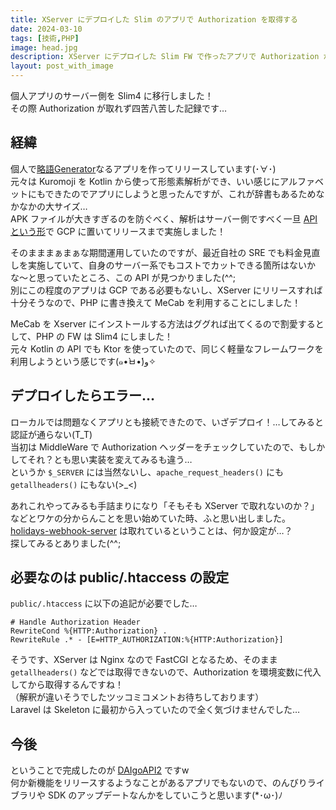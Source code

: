 ```yaml
---
title: XServer にデプロイした Slim のアプリで Authorization を取得する
date: 2024-03-10
tags: [技術,PHP]
image: head.jpg
description: XServer にデプロイした Slim FW で作ったアプリで Authorization が取得できなかった時の解決策を記事にしました！
layout: post_with_image
---
```

個人アプリのサーバー側を Slim4 に移行しました！  
その際 Authorization が取れず四苦八苦した記録です…

## 経緯

個人で[略語Generator](https://play.google.com/store/apps/details?id=net.ambitious.daigoapp.android&pli=1)なるアプリを作ってリリースしています(･∀･)  
元々は Kuromoji を Kotlin から使って形態素解析ができ、いい感じにアルファベットにもできたのでアプリにしようと思ったんですが、これが辞書もあるためなかなかの大サイズ…  
APK ファイルが大きすぎるのを防ぐべく、解析はサーバー側ですべく一旦 [API という形](https://github.com/bvlion/DAIgoAPI)で GCP に置いてリリースまで実施しました！

そのまままぁまぁな期間運用していたのですが、最近自社の SRE でも料金見直しを実施していて、自身のサーバー系でもコストでカットできる箇所はないかな〜と思っていたところ、この API が見つかりました(^^;  
別にこの程度のアプリは GCP である必要もないし、XServer にリリースすれば十分そうなので、PHP に書き換えて MeCab を利用することにしました！

MeCab を Xserver にインストールする方法はググれば出てくるので割愛するとして、PHP の FW は Slim4 にしました！  
元々 Kotlin の API でも Ktor を使っていたので、同じく軽量なフレームワークを利用しようという感じです(๑•̀ㅂ•́)و✧

## デプロイしたらエラー…

ローカルでは問題なくアプリとも接続できたので、いざデプロイ！…してみると認証が通らない(T_T)  
当初は MiddleWare で Authorization ヘッダーをチェックしていたので、もしかしてそれ？とも思い実装を変えてみるも違う…  
というか `$_SERVER` には当然ないし、`apache_request_headers()` にも `getallheaders()` にもない(>_<)

あれこれやってみるも手詰まりになり「そもそも XServer で取れないのか？」などとワケの分からんことを思い始めていた時、ふと思い出しました。  
[holidays-webhook-server](https://github.com/bvlion/holidays-webhook-server) は取れているということは、何か設定が…？  
探してみるとありました(^^;

## 必要なのは public/.htaccess の設定

`public/.htaccess` に以下の追記が必要でした…

```
# Handle Authorization Header
RewriteCond %{HTTP:Authorization} .
RewriteRule .* - [E=HTTP_AUTHORIZATION:%{HTTP:Authorization}]
```

そうです、XServer は Nginx なので FastCGI となるため、そのまま `getallheaders()` などでは取得できないので、Authorization を環境変数に代入してから取得するんですね！  
（解釈が違いそうでしたツッコミコメントお待ちしております）  
Laravel は Skeleton に最初から入っていたので全く気づけませんでした…

## 今後

ということで完成したのが [DAIgoAPI2](https://github.com/bvlion/DAIgoAPI2) ですw  
何か新機能をリリースするようなことがあるアプリでもないので、のんびりライブラリや SDK のアップデートなんかをしていこうと思います(*･ω･)ﾉ